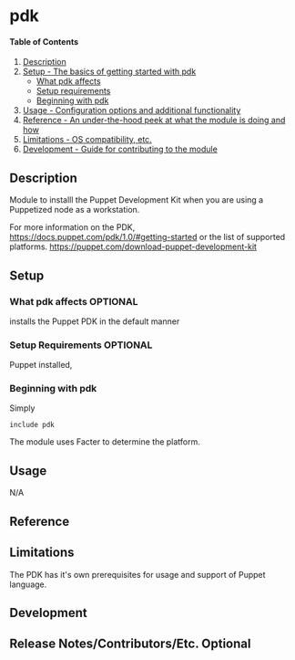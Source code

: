 
# pdk

#### Table of Contents

1. [Description](#description)
2. [Setup - The basics of getting started with pdk](#setup)
    * [What pdk affects](#what-pdk-affects)
    * [Setup requirements](#setup-requirements)
    * [Beginning with pdk](#beginning-with-pdk)
3. [Usage - Configuration options and additional functionality](#usage)
4. [Reference - An under-the-hood peek at what the module is doing and how](#reference)
5. [Limitations - OS compatibility, etc.](#limitations)
6. [Development - Guide for contributing to the module](#development)

## Description

Module to installl the Puppet Development Kit when you are using a Puppetized node as a workstation.

For more information on the PDK, https://docs.puppet.com/pdk/1.0/#getting-started or the list of supported platforms. https://puppet.com/download-puppet-development-kit

## Setup

### What pdk affects **OPTIONAL**

installs the Puppet PDK in the default manner

### Setup Requirements **OPTIONAL**

Puppet installed,

### Beginning with pdk

Simply
```
include pdk
```
The module uses Facter to determine the platform.
## Usage

N/A

## Reference


## Limitations

The PDK has it's own prerequisites for usage and support of Puppet language.

## Development



## Release Notes/Contributors/Etc. **Optional**
